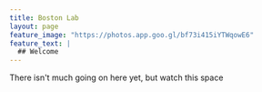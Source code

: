 ```yaml
---
title: Boston Lab
layout: page
feature_image: "https://photos.app.goo.gl/bf73i415iYTWqowE6"
feature_text: |
  ## Welcome
---
```


There isn't much going on here yet, but watch this space

